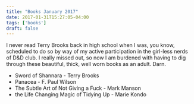 ```yaml
---
title: "Books January 2017"
date: 2017-01-31T15:27:05-04:00
tags: ['books']
draft: false
---
```


I never read Terry Brooks back in high school when I was, you know, scheduled to do so by way of my active participation in the girl-less nerds of D&D club. I really missed out, so now I am burdened with having to dig through these beautiful, thick, well worn books as an adult. Darn.

* Sword of Shannara - Terry Brooks 
* Panacea - F. Paul Wilson 
* The Subtle Art of Not Giving a Fuck - Mark Manson
* the Life Changing Magic of Tidying Up - Marie Kondo
